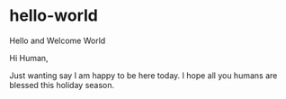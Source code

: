# hello-world
Hello and Welcome World

Hi Human,

Just wanting say I  am happy to be here today. I hope all you humans are blessed this holiday season. 

